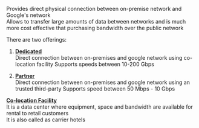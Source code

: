 Provides direct physical connection between on-premise network and Google's network  
Allows to transfer large amounts of data between networks and is much more cost effective that purchasing bandwidth over the public network

There are two offerings:

1. **<u>Dedicated</u>**  
   Direct connection between on-premises and google network using co-location facility
   Supports speeds between 10-200 Gbps

2. **<u>Partner</u>**  
   Direct connection between on-premises and google network using an trusted third-party 
   Supports speed between 50 Mbps - 10 Gbps

**<u>Co-location Facility</u>**  
It is a data center where equipment, space and bandwidth are available for rental to retail customers  
It is also called as carrier hotels

